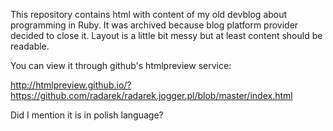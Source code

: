 This repository contains html with content of my old devblog about programming in Ruby.
It was archived because blog platform provider decided to close it.
Layout is a little bit messy but at least content should be readable.

You can view it through github's htmlpreview service:

http://htmlpreview.github.io/?https://github.com/radarek/radarek.jogger.pl/blob/master/index.html

Did I mention it is in polish language?

